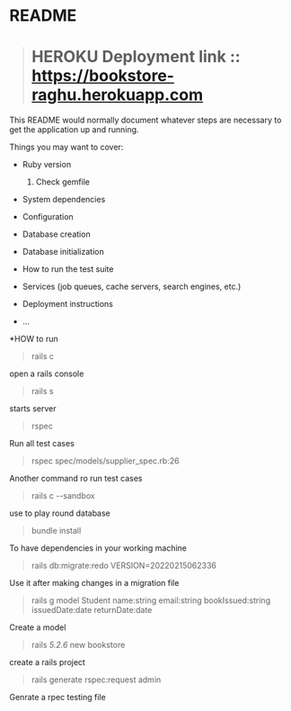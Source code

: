# README
> # HEROKU Deployment link  :: https://bookstore-raghu.herokuapp.com

This README would normally document whatever steps are necessary to get the
application up and running.

Things you may want to cover:

* Ruby version 

  1. Check gemfile

* System dependencies

* Configuration

* Database creation

* Database initialization

* How to run the test suite

* Services (job queues, cache servers, search engines, etc.)

* Deployment instructions

* ...

*HOW to run

> rails c 

open a rails console

> rails s 

starts server

> rspec 

Run all test cases

> rspec spec/models/supplier_spec.rb:26

Another command ro run test cases

> rails c --sandbox

 use to play round database

> bundle install 

To have dependencies in your working machine

> rails db:migrate:redo VERSION=20220215062336

Use it after making changes in a migration file

> rails g model Student name:string email:string bookIssued:string issuedDate:date returnDate:date

Create a model 

> rails _5.2.6_ new bookstore

create a rails project

> rails generate rspec:request admin

Genrate a rpec testing file 